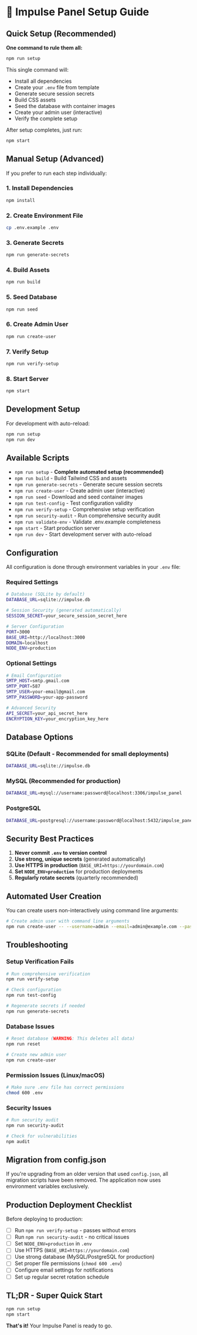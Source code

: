 # 🚀 Impulse Panel Setup Guide

## Quick Setup (Recommended)

**One command to rule them all:**

```bash
npm run setup
```

This single command will:

- Install all dependencies
- Create your `.env` file from template
- Generate secure session secrets
- Build CSS assets
- Seed the database with container images
- Create your admin user (interactive)
- Verify the complete setup

After setup completes, just run:

```bash
npm start
```

## Manual Setup (Advanced)

If you prefer to run each step individually:

### 1. Install Dependencies

```bash
npm install
```

### 2. Create Environment File

```bash
cp .env.example .env
```

### 3. Generate Secrets

```bash
npm run generate-secrets
```

### 4. Build Assets

```bash
npm run build
```

### 5. Seed Database

```bash
npm run seed
```

### 6. Create Admin User

```bash
npm run create-user
```

### 7. Verify Setup

```bash
npm run verify-setup
```

### 8. Start Server

```bash
npm start
```

## Development Setup

For development with auto-reload:

```bash
npm run setup
npm run dev
```

## Available Scripts

- `npm run setup` - **Complete automated setup (recommended)**
- `npm run build` - Build Tailwind CSS and assets
- `npm run generate-secrets` - Generate secure session secrets
- `npm run create-user` - Create admin user (interactive)
- `npm run seed` - Download and seed container images
- `npm run test-config` - Test configuration validity
- `npm run verify-setup` - Comprehensive setup verification
- `npm run security-audit` - Run comprehensive security audit
- `npm run validate-env` - Validate .env.example completeness
- `npm start` - Start production server
- `npm run dev` - Start development server with auto-reload

## Configuration

All configuration is done through environment variables in your `.env` file:

### Required Settings

```bash
# Database (SQLite by default)
DATABASE_URL=sqlite://impulse.db

# Session Security (generated automatically)
SESSION_SECRET=your_secure_session_secret_here

# Server Configuration
PORT=3000
BASE_URI=http://localhost:3000
DOMAIN=localhost
NODE_ENV=production
```

### Optional Settings

```bash
# Email Configuration
SMTP_HOST=smtp.gmail.com
SMTP_PORT=587
SMTP_USER=your-email@gmail.com
SMTP_PASSWORD=your-app-password

# Advanced Security
API_SECRET=your_api_secret_here
ENCRYPTION_KEY=your_encryption_key_here
```

## Database Options

### SQLite (Default - Recommended for small deployments)

```bash
DATABASE_URL=sqlite://impulse.db
```

### MySQL (Recommended for production)

```bash
DATABASE_URL=mysql://username:password@localhost:3306/impulse_panel
```

### PostgreSQL

```bash
DATABASE_URL=postgresql://username:password@localhost:5432/impulse_panel
```

## Security Best Practices

1. **Never commit `.env` to version control**
2. **Use strong, unique secrets** (generated automatically)
3. **Use HTTPS in production** (`BASE_URI=https://yourdomain.com`)
4. **Set `NODE_ENV=production`** for production deployments
5. **Regularly rotate secrets** (quarterly recommended)

## Automated User Creation

You can create users non-interactively using command line arguments:

```bash
# Create admin user with command line arguments
npm run create-user -- --username=admin --email=admin@example.com --password=securepassword123
```

## Troubleshooting

### Setup Verification Fails

```bash
# Run comprehensive verification
npm run verify-setup

# Check configuration
npm run test-config

# Regenerate secrets if needed
npm run generate-secrets
```

### Database Issues

```bash
# Reset database (WARNING: This deletes all data)
npm run reset

# Create new admin user
npm run create-user
```

### Permission Issues (Linux/macOS)

```bash
# Make sure .env file has correct permissions
chmod 600 .env
```

### Security Issues

```bash
# Run security audit
npm run security-audit

# Check for vulnerabilities
npm audit
```

## Migration from config.json

If you're upgrading from an older version that used `config.json`, all migration scripts have been removed. The application now uses environment variables exclusively.

## Production Deployment Checklist

Before deploying to production:

- [ ] Run `npm run verify-setup` - passes without errors
- [ ] Run `npm run security-audit` - no critical issues
- [ ] Set `NODE_ENV=production` in `.env`
- [ ] Use HTTPS (`BASE_URI=https://yourdomain.com`)
- [ ] Use strong database (MySQL/PostgreSQL for production)
- [ ] Set proper file permissions (`chmod 600 .env`)
- [ ] Configure email settings for notifications
- [ ] Set up regular secret rotation schedule

## TL;DR - Super Quick Start

```bash
npm run setup
npm start
```

**That's it!** Your Impulse Panel is ready to go.
